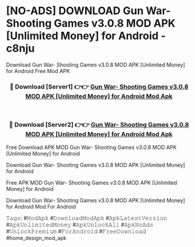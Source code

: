 # [NO-ADS] DOWNLOAD Gun War- Shooting Games v3.0.8 MOD APK [Unlimited Money] for Android - c8nju
Download Gun War- Shooting Games v3.0.8 MOD APK [Unlimited Money] for Android Free Mod APK

<div align="center">
<h3>🔴 Download [Server1] 👉👉 <a href="https://apk-comot.site?title=Gun_War-_Shooting_Games_v3.0.8_MOD_APK_[Unlimited_Money]_for_Android">Gun War- Shooting Games v3.0.8 MOD APK [Unlimited Money] for Android Mod Apk</a></h3><br>

<h3>🔴 Download [Server2] 👉👉 <a href="https://apk-comot.site?title=Gun_War-_Shooting_Games_v3.0.8_MOD_APK_[Unlimited_Money]_for_Android">Gun War- Shooting Games v3.0.8 MOD APK [Unlimited Money] for Android Mod Apk</a></h3>
</div>


Free Download APK MOD Gun War- Shooting Games v3.0.8 MOD APK [Unlimited Money] for Android

Download Gun War- Shooting Games v3.0.8 MOD APK [Unlimited Money] for Android 

Free APK MOD Gun War- Shooting Games v3.0.8 MOD APK [Unlimited Money] for Android 

Download Gun War- Shooting Games v3.0.8 MOD APK [Unlimited Money] for Android Mod For Android

𝚃𝚊𝚐𝚜: #𝙼𝚘𝚍𝙰𝚙𝚔 #𝙳𝚘𝚠𝚗𝚕𝚘𝚊𝚍𝙼𝚘𝚍𝙰𝚙𝚔 #𝙰𝚙𝚔𝙻𝚊𝚝𝚎𝚜𝚝𝚅𝚎𝚛𝚜𝚒𝚘𝚗 #𝙰𝚙𝚔𝚄𝚗𝚕𝚒𝚖𝚒𝚝𝚎𝚍𝙼𝚘𝚗𝚎𝚢 #𝙰𝚙𝚔𝚄𝚗𝚕𝚘𝚌𝚔𝙰𝚕𝚕 #𝙰𝚙𝚔𝙽𝚘𝙰𝚍𝚜 #𝚄𝚗𝚕𝚘𝚌𝚔𝙿𝚛𝚎𝚖𝚒𝚞𝚖 #𝙵𝚘𝚛𝙰𝚗𝚍𝚛𝚘𝚒𝚍 #𝙵𝚛𝚎𝚎𝙳𝚘𝚠𝚗𝚕𝚘𝚊𝚍 #home_design_mod_apk